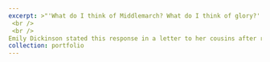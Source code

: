 ```yaml
---
excerpt: >"'What do I think of Middlemarch? What do I think of glory?' 
 <br /> 
 <br /> 
Emily Dickinson stated this response in a letter to her cousins after reading George Eliot’s famous novel. I would say the same of my Remote Worker In Residence Experience. "
collection: portfolio
---
```

